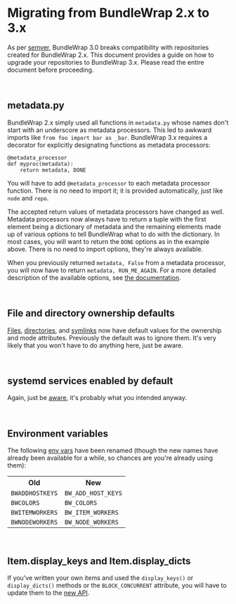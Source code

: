 # Migrating from BundleWrap 2.x to 3.x

As per [semver](http://semver.org), BundleWrap 3.0 breaks compatibility with repositories created for BundleWrap 2.x. This document provides a guide on how to upgrade your repositories to BundleWrap 3.x. Please read the entire document before proceeding.

<br>

## metadata.py

BundleWrap 2.x simply used all functions in `metadata.py` whose names don't start with an underscore as metadata processors. This led to awkward imports like `from foo import bar as _bar`. BundleWrap 3.x requires a decorator for explicitly designating functions as metadata processors:

	@metadata_processor
	def myproc(metadata):
	    return metadata, DONE

You will have to add `@metadata_processor` to each metadata processor function. There is no need to import it; it is provided automatically, just like `node` and `repo`.

The accepted return values of metadata processors have changed as well. Metadata processors now always have to return a tuple with the first element being a dictionary of metadata and the remaining elements made up of various options to tell BundleWrap what to do with the dictionary. In most cases, you will want to return the `DONE` options as in the example above. There is no need to import options, they're always available.

When you previously returned `metadata, False` from a metadata processor, you will now have to return `metadata, RUN_ME_AGAIN`. For a more detailed description of the available options, see [the documentation](../repo/metadata.py.md).

<br>

## File and directory ownership defaults

[Files](../items/file.md), [directories](../items/directory.md), and [symlinks](../items/symlink.md) now have default values for the ownership and mode attributes. Previously the default was to ignore them. It's very likely that you won't have to do anything here, just be aware.

<br>

## systemd services enabled by default

Again, just be [aware](../items/svc_systemd.md), it's probably what you intended anyway.

<br>

## Environment variables

The following [env vars](env.md) have been renamed (though the new names have already been available for a while, so chances are you're already using them):

<table>
<tr><th>Old</th><th>New</th></tr>
<tr><td><code>BWADDHOSTKEYS</code></td><td><code>BW_ADD_HOST_KEYS</code></td></tr>
<tr><td><code>BWCOLORS</code></td><td><code>BW_COLORS</code></td></tr>
<tr><td><code>BWITEMWORKERS</code></td><td><code>BW_ITEM_WORKERS</code></td></tr>
<tr><td><code>BWNODEWORKERS</code></td><td><code>BW_NODE_WORKERS</code></td></tr>
</table>

<br>

## Item.display_keys and Item.display_dicts

If you've written your own items and used the `display_keys()` or `display_dicts()` methods or the `BLOCK_CONCURRENT` attribute, you will have to update them to the [new API](dev_item.md).
